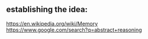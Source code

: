 ## establishing the idea:
https://en.wikipedia.org/wiki/Memory  
https://www.google.com/search?q=abstract+reasoning
